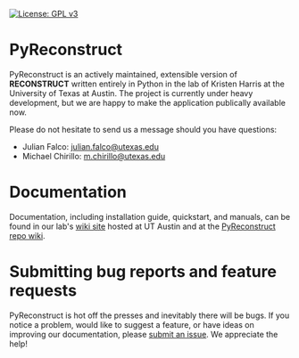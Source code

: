 [![License: GPL v3](https://img.shields.io/badge/License-GPLv3-blue.svg)](https://www.gnu.org/licenses/gpl-3.0)

<a id="pyreconstruct"></a>

# PyReconstruct

PyReconstruct is an actively maintained, extensible version of **RECONSTRUCT** written entirely in Python in the lab of Kristen Harris at the University of Texas at Austin. The project is currently under heavy development, but we are happy to make the application publically available now.

Please do not hesitate to send us a message should you have questions:

-   Julian Falco: julian.falco@utexas.edu
-   Michael Chirillo: m.chirillo@utexas.edu

<a id="documentation"></a>

# Documentation

Documentation, including installation guide, quickstart, and manuals, can be found in our lab's [wiki site](https://wikis.utexas.edu/display/khlab/PyReconstruct+user+guide) hosted at UT Austin and at the [PyReconstruct repo wiki](https://github.com/SynapseWeb/PyReconstruct/wiki).

<a id="submitting-bug-reports-and-feature-requests"></a>

# Submitting bug reports and feature requests

PyReconstruct is hot off the presses and inevitably there will be bugs. If you notice a problem, would like to suggest a feature, or have ideas on improving our documentation, please [submit an issue](https://github.com/SynapseWeb/PyReconstruct/issues/). We appreciate the help!
